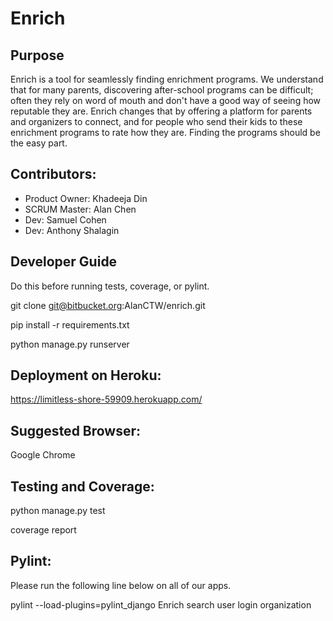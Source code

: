 # Enrich #

## Purpose ##
Enrich is a tool for seamlessly finding enrichment programs. We understand that for many parents, discovering after-school programs can be difficult; often they rely on word of mouth and don't have a good way of seeing how reputable they are. Enrich changes that by offering a platform for parents and organizers to connect, and for people who send their kids to these enrichment programs to rate how they are. Finding the programs should be the easy part.



## Contributors:

- Product Owner: Khadeeja Din
- SCRUM Master: Alan Chen
- Dev: Samuel Cohen
- Dev: Anthony Shalagin


## Developer Guide 
Do this before running tests, coverage, or pylint.

git clone git@bitbucket.org:AlanCTW/enrich.git

pip install -r requirements.txt 

python manage.py runserver

## Deployment on Heroku:
https://limitless-shore-59909.herokuapp.com/

## Suggested Browser:
Google Chrome

## Testing and Coverage:
python manage.py test


coverage report

## Pylint:
Please run the following line below on all of our apps.

pylint --load-plugins=pylint_django Enrich search user login organization  